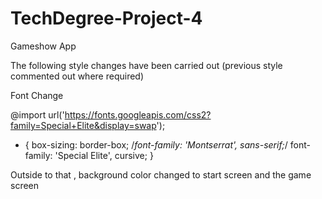 # TechDegree-Project-4
 Gameshow App

 
 The following style changes have been carried out 
 (previous style commented out where required)
 
 Font Change 
 
@import url('https://fonts.googleapis.com/css2?family=Special+Elite&display=swap');

 
 * {
  box-sizing: border-box;
  /*font-family: 'Montserrat', sans-serif;*/
	font-family: 'Special Elite', cursive;
}

Outside to that , background color changed to start screen and the game screen